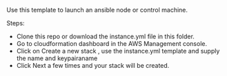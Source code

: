Use this template to launch an ansible node or control machine. 

Steps:
- Clone this repo or download the instance.yml file in this folder. 
- Go to cloudformation dashboard in the AWS Management console. 
- Click on Create a new stack , use the instance.yml template and supply the name and keypairaname
- Click Next a few times and your stack will be created.


